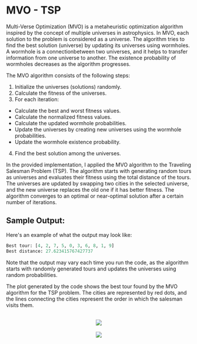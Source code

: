 # MVO - TSP

Multi-Verse Optimization (MVO) is a metaheuristic optimization algorithm inspired by the concept of multiple universes in astrophysics. In MVO, each solution to the problem is considered as a universe. The algorithm tries to find the best solution (universe) by updating its universes using wormholes. A wormhole is a connectionbetween two universes, and it helps to transfer information from one universe to another. The existence probability of wormholes decreases as the algorithm progresses.

The MVO algorithm consists of the following steps:

1. Initialize the universes (solutions) randomly.
2. Calculate the fitness of the universes.
3. For each iteration:
* Calculate the best and worst fitness values.
* Calculate the normalized fitness values.
* Calculate the updated wormhole probabilities.
* Update the universes by creating new universes using the wormhole probabilities.
* Update the wormhole existence probability.
4. Find the best solution among the universes.

In the provided implementation, I applied the MVO algorithm to the Traveling Salesman Problem (TSP). The algorithm starts with generating random tours as universes and evaluates their fitness using the total distance of the tours. The universes are updated by swapping two cities in the selected universe, and the new universe replaces the old one if it has better fitness. The algorithm converges to an optimal or near-optimal solution after a certain number of iterations.

## Sample Output:

Here's an example of what the output may look like:

```python
Best tour: [4, 2, 7, 5, 0, 3, 6, 8, 1, 9]
Best distance: 27.623415767427737
```

Note that the output may vary each time you run the code, as the algorithm starts with randomly generated tours and updates the universes using random probabilities.

The plot generated by the code shows the best tour found by the MVO algorithm for the TSP problem. The cities are represented by red dots, and the lines connecting the cities represent the order in which the salesman visits them.
<br/><br/>

<p align="center">
  <img src="https://github.com/haxhex/MVO-TSP/assets/99765893/06841560-69eb-4a3c-80f7-6da0a5d2561c"/>
  <br/><br/>
  <img src="https://github.com/haxhex/MVO-TSP/assets/99765893/22e580ca-7498-4278-bce8-0556949b67a8"/>

</p>
